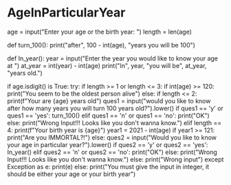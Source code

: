 # AgeInParticularYear

age = input("Enter your age or the birth year: ")
length = len(age)

def turn_100():
    print("after", 100 - int(age), "years you will be 100")

def In_year():
    year = input("Enter the year you would like to know your age at ")
    at_year = int(year) - int(age)
    print("In", year, "you will be", at_year, "years old.")

if age.isdigit() is True:
    try:
        if length >= 1 or length <= 3:
            if int(age) >= 120:
                print("You seem to be the oldest person alive")
            else:
                if length <= 2:
                    print(f"Your are {age} years old")
                    ques1 = input("would you like to know after how many years you will turn 100 years old?").lower()
                    if ques1 == 'y' or ques1 == 'yes':
                        turn_100()
                    elif ques1 == 'n' or ques1 == 'no':
                        print("OK")
                    else:
                        print("Wrong Input!!! Looks like you don't wanna know.")
        elif length == 4:
            print(f"Your birth year is {age}")
            year1 = 2021 - int(age)
            if year1 >= 121:
                print("Are you IMMORTAL?!")
            else:
                ques2 = input("Would you like to know your age in particular year?").lower()
                if ques2 == 'y' or ques2 == 'yes':
                    In_year()
                elif ques2 == 'n' or ques2 == 'no':
                    print("OK")
                else:
                    print("Wrong Input!!! Looks like you don't wanna know.")
        else:
            print("Wrong input")
    except Exception as e:
        print(e)
else:
    print("You must give the input in integer, it should be either your age or your birth year")
